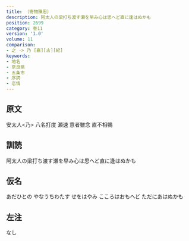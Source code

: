 ```yaml
---
title: （寄物陳思）
description: 阿太人の梁打ち渡す瀬を早み心は思へど直に逢はぬかも
position: 2699
category: 巻11
version: '1.0'
volume: 11
comparison:
- 之 -> 乃 [嘉][古][紀]
keywords:
- 地名
- 奈良県
- 五条市
- 序詞
- 恋情
---
```


## 原文

安太人<乃> 八名打度 瀬速 意者雖念 直不相鴨

## 訓読

阿太人の梁打ち渡す瀬を早み心は思へど直に逢はぬかも

## 仮名

あだひとの やなうちわたす せをはやみ こころはおもへど ただにあはぬかも

## 左注

なし
